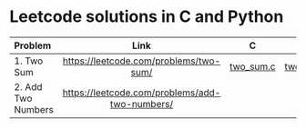 # Leetcode solutions in C and Python

| Problem | Link | C | Python |
| :---------- | :-----------: | :--------: | ----: |
| 1. Two Sum | https://leetcode.com/problems/two-sum/ | [two_sum.c](https://github.com/Motari-Brian/Leetcode/blob/code/two_sum.c) | [two_sum.py]() |
| 2. Add Two Numbers | https://leetcode.com/problems/add-two-numbers/ |
